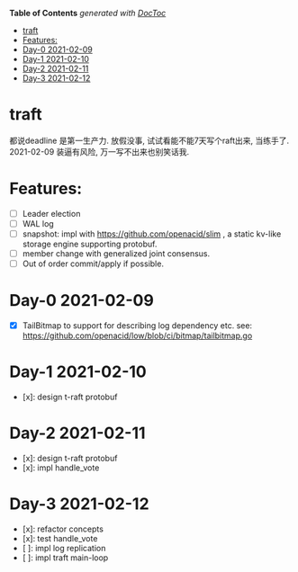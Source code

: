 <!-- START doctoc generated TOC please keep comment here to allow auto update -->
<!-- DON'T EDIT THIS SECTION, INSTEAD RE-RUN doctoc TO UPDATE -->
**Table of Contents**  *generated with [DocToc](https://github.com/thlorenz/doctoc)*

- [traft](#traft)
- [Features:](#features)
- [Day-0 2021-02-09](#day-0-2021-02-09)
- [Day-1 2021-02-10](#day-1-2021-02-10)
- [Day-2 2021-02-11](#day-2-2021-02-11)
- [Day-3 2021-02-12](#day-3-2021-02-12)

<!-- END doctoc generated TOC please keep comment here to allow auto update -->

# traft

都说deadline 是第一生产力. 放假没事, 试试看能不能7天写个raft出来, 当练手了. 2021-02-09
装逼有风险, 万一写不出来也别笑话我.

# Features:

- [ ] Leader election
- [ ] WAL log
- [ ] snapshot: impl with https://github.com/openacid/slim , a static kv-like storage engine supporting protobuf.
- [ ] member change with generalized joint consensus.
- [ ] Out of order commit/apply if possible.

# Day-0 2021-02-09

- [x] TailBitmap to support for describing log dependency etc. see: https://github.com/openacid/low/blob/ci/bitmap/tailbitmap.go

# Day-1 2021-02-10

- [x]: design t-raft protobuf

# Day-2 2021-02-11

- [x]: design t-raft protobuf
- [x]: impl handle_vote

# Day-3 2021-02-12

- [x]: refactor concepts
- [x]: test handle_vote
- [ ]: impl log replication
- [ ]: impl traft main-loop